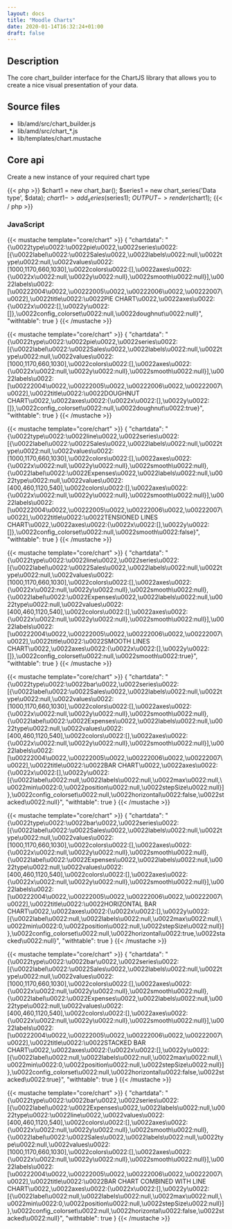 ```yaml
---
layout: docs
title: "Moodle Charts"
date: 2020-01-14T16:32:24+01:00
draft: false
---
```


## Description

The core chart_builder interface for the ChartJS library that allows you to create a nice visual presentation of your data.

## Source files

* lib/amd/src/chart_builder.js
* lib/amd/src/chart_*.js
* lib/templates/chart.mustache

## Core api

Create a new instance of your required chart type

{{< php >}}
  $chart1 = new chart_bar();
  $series1 = new chart_series('Data type', $data);
  $chart1->add_series($series1);
  $OUTPUT->render($chart1);
{{< / php >}}


### JavaScript

{{< mustache template="core/chart" >}}
{
    "chartdata": "{\u0022type\u0022:\u0022pie\u0022,\u0022series\u0022:[{\u0022label\u0022:\u0022Sales\u0022,\u0022labels\u0022:null,\u0022type\u0022:null,\u0022values\u0022:[1000,1170,660,1030],\u0022colors\u0022:[],\u0022axes\u0022:{\u0022x\u0022:null,\u0022y\u0022:null},\u0022smooth\u0022:null}],\u0022labels\u0022:[\u00222004\u0022,\u00222005\u0022,\u00222006\u0022,\u00222007\u0022],\u0022title\u0022:\u0022PIE CHART\u0022,\u0022axes\u0022:{\u0022x\u0022:[],\u0022y\u0022:[]},\u0022config_colorset\u0022:null,\u0022doughnut\u0022:null}",
    "withtable": true
}
{{< /mustache >}}

{{< mustache template="core/chart" >}}
{
    "chartdata": "{\u0022type\u0022:\u0022pie\u0022,\u0022series\u0022:[{\u0022label\u0022:\u0022Sales\u0022,\u0022labels\u0022:null,\u0022type\u0022:null,\u0022values\u0022:[1000,1170,660,1030],\u0022colors\u0022:[],\u0022axes\u0022:{\u0022x\u0022:null,\u0022y\u0022:null},\u0022smooth\u0022:null}],\u0022labels\u0022:[\u00222004\u0022,\u00222005\u0022,\u00222006\u0022,\u00222007\u0022],\u0022title\u0022:\u0022DOUGHNUT CHART\u0022,\u0022axes\u0022:{\u0022x\u0022:[],\u0022y\u0022:[]},\u0022config_colorset\u0022:null,\u0022doughnut\u0022:true}",
    "withtable": true
}
{{< /mustache >}}

{{< mustache template="core/chart" >}}
{
    "chartdata": "{\u0022type\u0022:\u0022line\u0022,\u0022series\u0022:[{\u0022label\u0022:\u0022Sales\u0022,\u0022labels\u0022:null,\u0022type\u0022:null,\u0022values\u0022:[1000,1170,660,1030],\u0022colors\u0022:[],\u0022axes\u0022:{\u0022x\u0022:null,\u0022y\u0022:null},\u0022smooth\u0022:null},{\u0022label\u0022:\u0022Expenses\u0022,\u0022labels\u0022:null,\u0022type\u0022:null,\u0022values\u0022:[400,460,1120,540],\u0022colors\u0022:[],\u0022axes\u0022:{\u0022x\u0022:null,\u0022y\u0022:null},\u0022smooth\u0022:null}],\u0022labels\u0022:[\u00222004\u0022,\u00222005\u0022,\u00222006\u0022,\u00222007\u0022],\u0022title\u0022:\u0022TENSIONED LINES CHART\u0022,\u0022axes\u0022:{\u0022x\u0022:[],\u0022y\u0022:[]},\u0022config_colorset\u0022:null,\u0022smooth\u0022:false}",
    "withtable": true
}
{{< /mustache >}}

{{< mustache template="core/chart" >}}
{
    "chartdata": "{\u0022type\u0022:\u0022line\u0022,\u0022series\u0022:[{\u0022label\u0022:\u0022Sales\u0022,\u0022labels\u0022:null,\u0022type\u0022:null,\u0022values\u0022:[1000,1170,660,1030],\u0022colors\u0022:[],\u0022axes\u0022:{\u0022x\u0022:null,\u0022y\u0022:null},\u0022smooth\u0022:null},{\u0022label\u0022:\u0022Expenses\u0022,\u0022labels\u0022:null,\u0022type\u0022:null,\u0022values\u0022:[400,460,1120,540],\u0022colors\u0022:[],\u0022axes\u0022:{\u0022x\u0022:null,\u0022y\u0022:null},\u0022smooth\u0022:null}],\u0022labels\u0022:[\u00222004\u0022,\u00222005\u0022,\u00222006\u0022,\u00222007\u0022],\u0022title\u0022:\u0022SMOOTH LINES CHART\u0022,\u0022axes\u0022:{\u0022x\u0022:[],\u0022y\u0022:[]},\u0022config_colorset\u0022:null,\u0022smooth\u0022:true}",
    "withtable": true
}
{{< /mustache >}}

{{< mustache template="core/chart" >}}
{
    "chartdata": "{\u0022type\u0022:\u0022bar\u0022,\u0022series\u0022:[{\u0022label\u0022:\u0022Sales\u0022,\u0022labels\u0022:null,\u0022type\u0022:null,\u0022values\u0022:[1000,1170,660,1030],\u0022colors\u0022:[],\u0022axes\u0022:{\u0022x\u0022:null,\u0022y\u0022:null},\u0022smooth\u0022:null},{\u0022label\u0022:\u0022Expenses\u0022,\u0022labels\u0022:null,\u0022type\u0022:null,\u0022values\u0022:[400,460,1120,540],\u0022colors\u0022:[],\u0022axes\u0022:{\u0022x\u0022:null,\u0022y\u0022:null},\u0022smooth\u0022:null}],\u0022labels\u0022:[\u00222004\u0022,\u00222005\u0022,\u00222006\u0022,\u00222007\u0022],\u0022title\u0022:\u0022BAR CHART\u0022,\u0022axes\u0022:{\u0022x\u0022:[],\u0022y\u0022:[{\u0022label\u0022:null,\u0022labels\u0022:null,\u0022max\u0022:null,\u0022min\u0022:0,\u0022position\u0022:null,\u0022stepSize\u0022:null}]},\u0022config_colorset\u0022:null,\u0022horizontal\u0022:false,\u0022stacked\u0022:null}",
    "withtable": true
}
{{< /mustache >}}

{{< mustache template="core/chart" >}}
{
    "chartdata": "{\u0022type\u0022:\u0022bar\u0022,\u0022series\u0022:[{\u0022label\u0022:\u0022Sales\u0022,\u0022labels\u0022:null,\u0022type\u0022:null,\u0022values\u0022:[1000,1170,660,1030],\u0022colors\u0022:[],\u0022axes\u0022:{\u0022x\u0022:null,\u0022y\u0022:null},\u0022smooth\u0022:null},{\u0022label\u0022:\u0022Expenses\u0022,\u0022labels\u0022:null,\u0022type\u0022:null,\u0022values\u0022:[400,460,1120,540],\u0022colors\u0022:[],\u0022axes\u0022:{\u0022x\u0022:null,\u0022y\u0022:null},\u0022smooth\u0022:null}],\u0022labels\u0022:[\u00222004\u0022,\u00222005\u0022,\u00222006\u0022,\u00222007\u0022],\u0022title\u0022:\u0022HORIZONTAL BAR CHART\u0022,\u0022axes\u0022:{\u0022x\u0022:[],\u0022y\u0022:[{\u0022label\u0022:null,\u0022labels\u0022:null,\u0022max\u0022:null,\u0022min\u0022:0,\u0022position\u0022:null,\u0022stepSize\u0022:null}]},\u0022config_colorset\u0022:null,\u0022horizontal\u0022:true,\u0022stacked\u0022:null}",
    "withtable": true
}
{{< /mustache >}}

{{< mustache template="core/chart" >}}
{
    "chartdata": "{\u0022type\u0022:\u0022bar\u0022,\u0022series\u0022:[{\u0022label\u0022:\u0022Sales\u0022,\u0022labels\u0022:null,\u0022type\u0022:null,\u0022values\u0022:[1000,1170,660,1030],\u0022colors\u0022:[],\u0022axes\u0022:{\u0022x\u0022:null,\u0022y\u0022:null},\u0022smooth\u0022:null},{\u0022label\u0022:\u0022Expenses\u0022,\u0022labels\u0022:null,\u0022type\u0022:null,\u0022values\u0022:[400,460,1120,540],\u0022colors\u0022:[],\u0022axes\u0022:{\u0022x\u0022:null,\u0022y\u0022:null},\u0022smooth\u0022:null}],\u0022labels\u0022:[\u00222004\u0022,\u00222005\u0022,\u00222006\u0022,\u00222007\u0022],\u0022title\u0022:\u0022STACKED BAR CHART\u0022,\u0022axes\u0022:{\u0022x\u0022:[],\u0022y\u0022:[{\u0022label\u0022:null,\u0022labels\u0022:null,\u0022max\u0022:null,\u0022min\u0022:0,\u0022position\u0022:null,\u0022stepSize\u0022:null}]},\u0022config_colorset\u0022:null,\u0022horizontal\u0022:false,\u0022stacked\u0022:true}",
    "withtable": true
}
{{< /mustache >}}

{{< mustache template="core/chart" >}}
{
    "chartdata": "{\u0022type\u0022:\u0022bar\u0022,\u0022series\u0022:[{\u0022label\u0022:\u0022Expenses\u0022,\u0022labels\u0022:null,\u0022type\u0022:\u0022line\u0022,\u0022values\u0022:[400,460,1120,540],\u0022colors\u0022:[],\u0022axes\u0022:{\u0022x\u0022:null,\u0022y\u0022:null},\u0022smooth\u0022:null},{\u0022label\u0022:\u0022Sales\u0022,\u0022labels\u0022:null,\u0022type\u0022:null,\u0022values\u0022:[1000,1170,660,1030],\u0022colors\u0022:[],\u0022axes\u0022:{\u0022x\u0022:null,\u0022y\u0022:null},\u0022smooth\u0022:null}],\u0022labels\u0022:[\u00222004\u0022,\u00222005\u0022,\u00222006\u0022,\u00222007\u0022],\u0022title\u0022:\u0022BAR CHART COMBINED WITH LINE CHART\u0022,\u0022axes\u0022:{\u0022x\u0022:[],\u0022y\u0022:[{\u0022label\u0022:null,\u0022labels\u0022:null,\u0022max\u0022:null,\u0022min\u0022:0,\u0022position\u0022:null,\u0022stepSize\u0022:null}]},\u0022config_colorset\u0022:null,\u0022horizontal\u0022:false,\u0022stacked\u0022:null}",
    "withtable": true
}
{{< /mustache >}}


